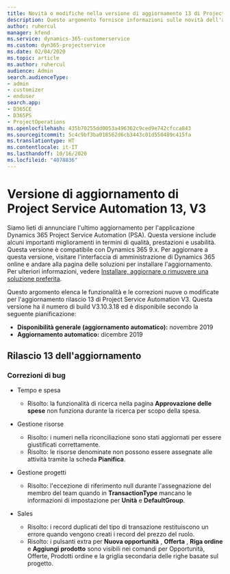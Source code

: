 ```yaml
---
title: Novità o modifiche nella versione di aggiornamento 13 di Project Service Automation V3
description: Questo argomento fornisce informazioni sulle novità dell'aggiornamento rilascio 13 di Project Service Automation V3.
author: ruhercul
manager: kfend
ms.service: dynamics-365-customerservice
ms.custom: dyn365-projectservice
ms.date: 02/04/2020
ms.topic: article
ms.author: ruhercul
audience: Admin
search.audienceType:
- admin
- customizer
- enduser
search.app:
- D365CE
- D365PS
- ProjectOperations
ms.openlocfilehash: 435b70255dd0053a496362c9ced9e742cfcca843
ms.sourcegitcommit: 5c4c9bf3ba018562d6cb3443c01d550489c415fa
ms.translationtype: HT
ms.contentlocale: it-IT
ms.lasthandoff: 10/16/2020
ms.locfileid: "4078836"
---
```

# <a name="project-service-automation-update-release-13-v3"></a>Versione di aggiornamento di Project Service Automation 13, V3
Siamo lieti di annunciare l'ultimo aggiornamento per l'applicazione Dynamics 365 Project Service Automation (PSA). Questa versione include alcuni importanti miglioramenti in termini di qualità, prestazioni e usabilità. Questa versione è compatibile con Dynamics 365 9.x. Per aggiornare a questa versione, visitare l'interfaccia di amministrazione di Dynamics 365 online e andare alla pagina delle soluzioni per installare l'aggiornamento. Per ulteriori informazioni, vedere [Installare, aggiornare o rimuovere una soluzione preferita](https://docs.microsoft.com/power-platform/admin/install-remove-preferred-solution).

Questo argomento elenca le funzionalità e le correzioni nuove o modificate per l'aggiornamento rilascio 13 di Project Service Automation V3. Questa versione ha il numero di build V3.10.3.18 ed è disponibile secondo la seguente pianificazione:

- **Disponibilità generale (aggiornamento automatico):** novembre 2019
- **Aggiornamento automatico:** dicembre 2019


## <a name="update-release-13"></a>Rilascio 13 dell'aggiornamento 

### <a name="bug-fixes"></a>Correzioni di bug

- Tempo e spesa

     - Risolto: la funzionalità di ricerca nella pagina **Approvazione delle spese** non funziona durante la ricerca per scopo della spesa.

- Gestione risorse

     - Risolto: i numeri nella riconciliazione sono stati aggiornati per essere giustificati correttamente.
     - Risolto: le risorse denominate non possono essere assegnate alle attività tramite la scheda **Pianifica**.

- Gestione progetti

     - Risolto: l'eccezione di riferimento null durante l'assegnazione del membro del team quando in **TransactionType** mancano le informazioni di impostazione per **Unità** e **DefaultGroup**.

- Sales

     - Risolto: i record duplicati del tipo di transazione restituiscono un errore quando vengono creati i record del prezzo del ruolo.
     - Risolto: i pulsanti extra per **Nuova opportunità** , **Offerta** , **Riga ordine** e **Aggiungi prodotto** sono visibili nei comandi per Opportunità, Offerte, Prodotti ordine e la griglia secondaria delle righe basate sul progetto.


